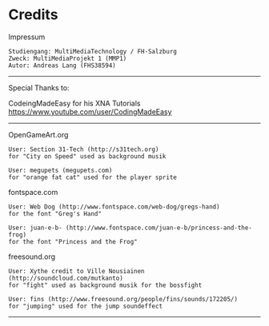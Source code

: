 # Credits

Impressum  

	Studiengang: MultiMediaTechnology / FH-Salzburg  
	Zweck: MultiMediaProjekt 1 (MMP1)                
	Autor: Andreas Lang (FHS38594)                   
***************************************************

Special Thanks to:

CodeingMadeEasy for his XNA Tutorials
https://www.youtube.com/user/CodingMadeEasy
***************************************************


OpenGameArt.org

	User: Section 31-Tech (http://s31tech.org)
	for "City on Speed" used as background musik
	
	User: megupets (megupets.com)
	for "orange fat cat" used for the player sprite
	
fontspace.com

	User: Web Dog (http://www.fontspace.com/web-dog/gregs-hand) 
	for the font "Greg's Hand"
	
	User: juan-e-b- (http://www.fontspace.com/juan-e-b/princess-and-the-frog) 
	for the font "Princess and the Frog"
	
freesound.org

	User: Xythe credit to Ville Nousiainen (http://soundcloud.com/mutkanto)
	for "fight" used as background musik for the bossfight
	
	User: fins (http://www.freesound.org/people/fins/sounds/172205/)
	for "jumping" used for the jump soundeffect
	
***************************************************
